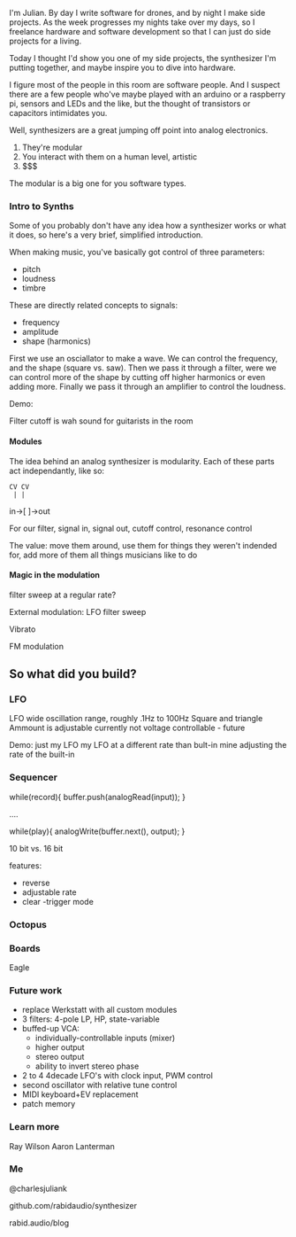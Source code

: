 I'm Julian. By day I write software for drones, and by night I make side projects.
As the week progresses my nights take over my days, so I freelance hardware and software
development so that I can just do side projects for a living.

Today I thought I'd show you one of my side projects, the synthesizer I'm putting together,
and maybe inspire you to dive into hardware.

I figure most of the people in this room are software people. And I suspect there are a few people
who've maybe played with an arduino or a raspberry pi, sensors and LEDs and the like, but the 
thought of transistors or capacitors intimidates you. 

Well, synthesizers are a great jumping off point into analog electronics. 

1. They're modular
2. You interact with them on a human level, artistic
3. $$$

The modular is a big one for you software types.

### Intro to Synths

Some of you probably don't have any idea how a synthesizer works or what it does, so here's a 
very brief, simplified introduction. 

When making music, you've basically got control of three parameters:

- pitch
- loudness
- timbre

These are directly related concepts to signals:

- frequency
- amplitude
- shape (harmonics)

First we use an osciallator to make a wave. We can control the frequency, and the shape (square vs. saw).
Then we pass it through a filter, were we can control more of the shape by cutting off higher harmonics
or even adding more.
Finally we pass it through an amplifier to control the loudness.

Demo:

<!-- Frequency about 11, filter full open, EG, no modulation -->

Filter cutoff is wah sound for guitarists in the room

#### Modules 

The idea behind an analog synthesizer is modularity. Each of these parts act independantly, like so:

    CV CV
     | |
in->[   ]->out

For our filter, signal in, signal out, cutoff control, resonance control

The value:
move them around, use them for things they weren't indended for, add more of them
all things musicians like to do

#### Magic in the modulation

filter sweep at a regular rate?

External modulation: LFO filter sweep

Vibrato

FM modulation

## So what did **you** build?


### LFO

LFO
wide oscillation range, roughly .1Hz to 100Hz
Square and triangle
Ammount is adjustable
currently not voltage controllable - future

Demo:
just my LFO
my LFO at a different rate than bult-in
mine adjusting the rate of the built-in

### Sequencer

while(record){
  buffer.push(analogRead(input));
}

....

while(play){
  analogWrite(buffer.next(), output);
}


10 bit vs. 16 bit

features:

- reverse
- adjustable rate
- clear
-trigger mode

### Octopus



### Boards

Eagle

### Future work

- replace Werkstatt with all custom modules
- 3 filters: 4-pole LP, HP, state-variable
- buffed-up VCA:
  - individually-controllable inputs (mixer)
  - higher output
  - stereo output
  - ability to invert stereo phase
- 2 to 4  4decade LFO's with clock input, PWM control
- second oscillator with relative tune control
- MIDI keyboard+EV replacement
- patch memory

### Learn more

Ray Wilson
Aaron Lanterman

### Me

@charlesjuliank

github.com/rabidaudio/synthesizer

rabid.audio/blog